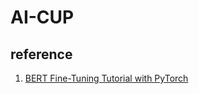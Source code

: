 # AI-CUP

## reference

1. [BERT Fine-Tuning Tutorial with PyTorch](https://mccormickml.com/2019/07/22/BERT-fine-tuning/#a2-weight-decay)
